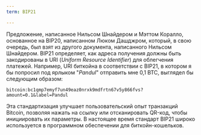```yaml
---
term: BIP21

---
```

Предложение, написанное Нильсом Шнайдером и Мэттом Коралло, основанное на BIP20, написанном Люком Дашджром, который, в свою очередь, был взят из другого документа, написанного Нильсом Шнайдером. BIP21 определяет, как адреса получения должны быть закодированы в URI (*Uniform Resource Identifier*) для облегчения платежей. Например, URI биткойна в соответствии с BIP21, в котором я бы попросил под ярлыком "*Pandul*" отправить мне 0,1 BTC, выглядел бы следующим образом:

```text
bitcoin:bc1qmp7emyf7un49eaz0nrxk9mdfrtn67v5y866fvs?amount=0.1&label=Pandul
```

Эта стандартизация улучшает пользовательский опыт транзакций Bitcoin, позволяя нажать на ссылку или отсканировать QR-код, чтобы инициировать их параметры. В настоящее время стандарт BIP21 широко используется в программном обеспечении для биткойн-кошельков.